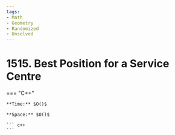 ```yaml
---
tags:
- Math
- Geometry
- Randomized
- Unsolved
---
```



# 1515. Best Position for a Service Centre

=== "C++"

    **Time:** $O()$

    **Space:** $O()$

    ``` c++
    ```